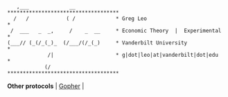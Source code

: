 <title>Greg Leo</title>

       ,___             __             ************************************
      /   /            ( /             * Greg Leo                         *
     /  ___   _  _,     /    _  __     * Economic Theory  |  Experimental *
    (___// (_(/_(_)_  (/___/(/_(_)     * Vanderbilt University            *
                 /|                    * g|dot|leo|at|vanderbilt|dot|edu  *
                (/                     ************************************
  
**Other protocols** | [Gopher](gopher://gopher.gregcleo.com:70/) | 